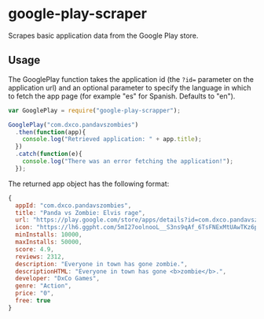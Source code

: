 # google-play-scraper
Scrapes basic application data from the Google Play store.

## Usage

The GooglePlay function takes the application id (the `?id=` parameter on the application url) and an optional parameter to specify the language in which to fetch the app page (for example "es" for Spanish. Defaults to "en").

```javascript
var GooglePlay = require("google-play-scrapper");

GooglePlay("com.dxco.pandavszombies")
  .then(function(app){
    console.log("Retrieved application: " + app.title);
  })
  .catch(function(e){
    console.log("There was an error fetching the application!");
  });
```

The returned app object has the following format:

```javascript
{
  appId: "com.dxco.pandavszombies",
  title: "Panda vs Zombie: Elvis rage",
  url: "https://play.google.com/store/apps/details?id=com.dxco.pandavszombies&hl=en",
  icon: "https://lh6.ggpht.com/5mI27oolnooL__S3ns9qAf_6TsFNExMtUAwTKz6prWCxEmVkmZZZwe3lI-ZLbMawEJh3=w300",
  minInstalls: 10000,
  maxInstalls: 50000,
  score: 4.9,
  reviews: 2312,
  description: "Everyone in town has gone zombie.",
  descriptionHTML: "Everyone in town has gone <b>zombie</b>.",
  developer: "DxCo Games",
  genre: "Action",
  price: "0",
  free: true
}
```
